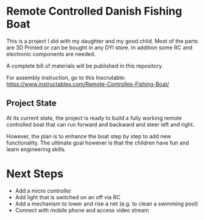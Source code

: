 # Remote Controlled Danish Fishing Boat

This is a project I did with my daughter and my good child. 
Most of the parts are 3D Printed or can be bought in any DYI store. In addition some RC and electronic components are needed.

A complete bill of materials will be published in this repository.

For assembly instruction, go to this Inscrutable: https://www.instructables.com/Remote-Controlles-Fishing-Boat/

## Project State

At its current state, the project is ready to build a fully working remote controlled boat that can run forward and backward and steer left and right. 

However, the plan is to enhance the boat step by step to add new functionality. The ultimate goal however is that the children have fun and learn engineering skills.

# Next Steps

* Add a micro controller
* Add light that is switched on an off via RC
* Add a mechanism to lower and rise a net (e.g. to clean a swimming pool)
* Connect with mobile phone and access video stream
